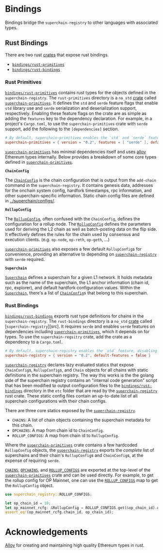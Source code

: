 # Bindings

Bindings bridge the `superchain-registry` to other languages with associated types.

## Rust Bindings

There are two rust [crates](crates.io) that expose rust bindings.
- [`bindings/rust-primitives`][rp]
- [`bindings/rust-bindings`][rb]

### Rust Primitives

[`bindings/rust-primitives`][rp] contains rust types for the objects defined in the `superchain-registry`.
The `rust-primitives` directory is a `no_std` [crate][rpc] called [`superchain-primitives`][sp].
It defines the `std` and `serde` feature flags that enable `std` library use and `serde` serialization
and deserialization support, respectively. Enabling these feature flags on the crate are as simple as
adding the `features` key to the dependency declaration. For example, in a project's `Cargo.toml`, to
use the `superchain-primitives` crate with `serde` support, add the following to the `[dependencies]`
section.

```toml
# By default, superchain-primitives enables the `std` and `serde` feature flags.
superchain-primitives = { version = "0.2", features = [ "serde" ], default-features = false }
```

[`superchain-primitives`][sp] has minimal dependencies itself and uses [alloy][alloy] Ethereum
types internally. Below provides a breakdown of some core types defined in [`superchain-primitives`][sp].

**`ChainConfig`**

The [`ChainConfig`][cc] is the chain configuration that is output from the `add-chain` command in the
`superchain-registry`. It contains genesis data, addresses for the onchain system config, hardfork
timestamps, rpc information, and other superchain-specific information. Static chain config files
are defined in [../superchain/configs/](../superchain/configs/).

**`RollupConfig`**

The [`RollupConfig`][rc], often confused with the `ChainConfig`, defines the configuration for
a rollup node. The [`RollupConfig`][rc] defines the parameters used for deriving the L2 chain as
well as batch-posting data on the flip side. It effectively defines the rules for the chain used by
consensus and execution clients. (e.g. `op-node`, `op-reth`, `op-geth`, ...)

[`superchain-primitives`][sp] also exposes a few default `RollupConfig`s for convenience, providing an alternative to depending on [`superchain-registry`][sr] with `serde` required.

**`Superchain`**

[`Superchain`][s] defines a superchain for a given L1 network. It holds metadata such as the
name of the superchain, the L1 anchor information (chain id, rpc, explorer), and default
hardfork configuration values. Within the [`Superchain`][s], there's a list of [`ChainConfig`][cc]s
that belong to this superchain.

### Rust Bindings

[`bindings/rust-bindings`][rb] exports rust type definitions for chains in the `superchain-registry`.
The `rust-bindings` directory is a `no_std` [crate][rbc] called [`superchain-registry`][src].
It requires `serde` and enables `serde` features on dependencies including [`superchain-primitives`][sp],
which it depends on for types. To use the `superchain-regsitry` crate, add the crate as a dependency to
a `Cargo.toml`.

```toml
# By default, superchain-registry enables the `std` feature, disabling `no_std`.
superchain-registry = { version = "0.2", default-features = false }
```

[`superchain-registry`][sr] declares lazy evaluated statics that expose `ChainConfig`s, `RollupConfig`s,
and `Chain` objects for all chains with static definitions in the superchain registry. The way this works
is the the golang side of the superchain registry contains an "internal code generation" script that has
been modified to output configuration files to the [`bindings/rust-bindings`][rb] directory in the `etc`
folder that are read by the [`superchain-registry`][sr] rust crate. These static config files contain
an up-to-date list of all superchain configurations with their chain configs.

There are three core statics exposed by the [`superchain-registry`][sr].
- `CHAINS`: A list of chain objects containing the superchain metadata for this chain.
- `OPCHAINS`: A map from chain id to `ChainConfig`.
- `ROLLUP_CONFIGS`: A map from chain id to `RollupConfig`.

Where the [`superchain-primitives`][sp] crate contains a few hardcoded `RollupConfig` objects, the
[`superchain-registry`][sr] exports the _complete_ list of superchains and their chain's `RollupConfig`s
and `ChainConfig`s, at the expense of requiring `serde`.

[`CHAINS`][chains], [`OPCHAINS`][opchains], and [`ROLLUP_CONFIGS`][rollups] are exported at the top-level
of the [`superchain-primitives`][sp] crate and can be used directly. For example, to get the rollup
config for OP Mainnet, one can use the [`ROLLUP_CONFIGS`][rollups] map to get the `RollupConfig` object.

```rust
use superchain_registry::ROLLUP_CONFIGS;

let op_chain_id = 10;
let op_mainnet_rcfg: &RollupConfig = ROLLUP_CONFIGS.get(&op_chain_id).unwrap();
assert_eq!(op_mainnet_rcfg.chain_id, op_chain_id);
```

# Acknowledgements

[Alloy][alloy] for creating and maintaining high quality Ethereum types in rust.


<!-- Hyperlinks -->

[rbc]: ../bindings/rust-bindings/Cargo.toml
[rb]: ../bindings/rust-bindings/
[rpc]: ../bindings/rust-primitives/Cargo.toml
[rp]: ../bindings/rust-primitives/

[alloy]: https://github.com/alloy-rs/alloy

[sr]: https://crates.io/crates/superchain-registry
[sp]: https://crates.io/crates/superchain-primitives

[chains]: https://docs.rs/superchain-registry/latest/superchain_registry/struct.CHAINS.html
[opchains]: https://docs.rs/superchain-registry/latest/superchain_registry/struct.OPCHAINS.html
[rollups]: https://docs.rs/superchain-registry/latest/superchain_registry/struct.ROLLUP_CONFIGS.html

[s]: https://docs.rs/superchain-primitives/latest/superchain_primitives/superchain/struct.Superchain.html
[cc]: https://docs.rs/superchain-primitives/latest/superchain_primitives/chain_config/struct.ChainConfig.html
[rc]: https://docs.rs/superchain-primitives/latest/superchain_primitives/rollup_config/struct.RollupConfig.html
